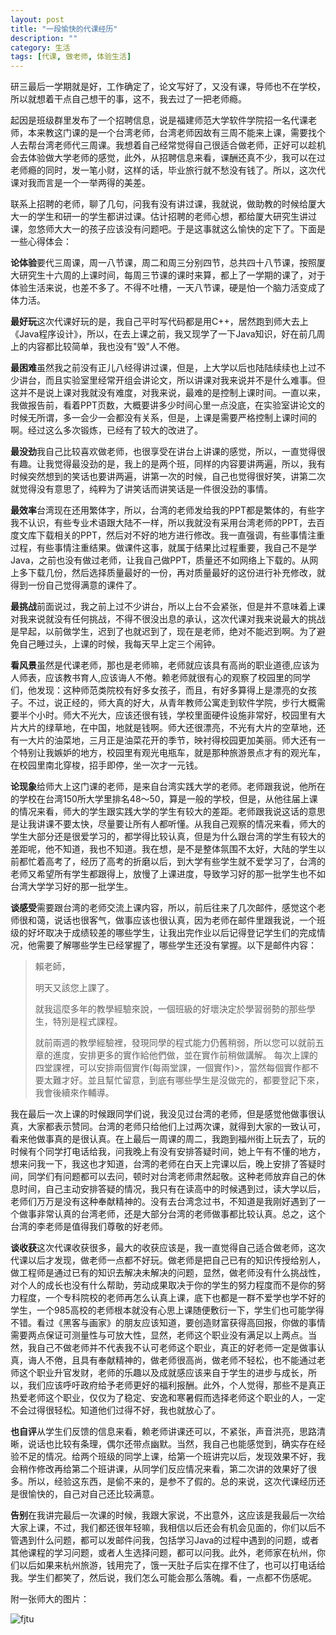 ```yaml
---
layout: post
title: "一段愉快的代课经历"
description: ""
category: 生活
tags: [代课, 做老师, 体验生活]
---
```


研三最后一学期就是好，工作确定了，论文写好了，又没有课，导师也不在学校，所以就想着干点自己想干的事，这不，我去过了一把老师瘾。

起因是班级群里发布了一个招聘信息，说是福建师范大学软件学院招一名代课老师，本来教这门课的是一个台湾老师，台湾老师因故有三周不能来上课，需要找个人去帮台湾老师代三周课。我想着自己经常觉得自己很适合做老师，正好可以趁机会去体验做大学老师的感觉，此外，从招聘信息来看，课酬还真不少，我可以在过老师瘾的同时，发一笔小财，这样的话，毕业旅行就不愁没有钱了。所以，这次代课对我而言是一个一举两得的美差。

联系上招聘的老师，聊了几句，问我有没有讲过课，我就说，做助教的时候给厦大大一的学生和研一的学生都讲过课。估计招聘的老师心想，都给厦大研究生讲过课，忽悠师大大一的孩子应该没有问题吧。于是这事就这么愉快的定下了。下面是一些心得体会：

**论体验**要代三周课，周一八节课，周二和周三分别四节，总共四十八节课，按照厦大研究生十六周的上课时间，每周三节课的课时来算，都上了一学期的课了，对于体验生活来说，也差不多了。不得不吐槽，一天八节课，硬是怕一个脑力活变成了体力活。

**最好玩**这次代课好玩的是，我自己平时写代码都是用C++，居然跑到师大去上《Java程序设计》，所以，在去上课之前，我又现学了一下Java知识，好在前几周上的内容都比较简单，我也没有"毁"人不倦。

**最困难**虽然我之前没有正儿八经得讲过课，但是，上大学以后也陆陆续续也上过不少讲台，而且实验室里经常开组会讲论文，所以讲课对我来说并不是什么难事。但这并不是说上课对我就没有难度，对我来说，最难的是控制上课时间。一直以来，我做报告前，看着PPT页数，大概要讲多少时间心里一点没底，在实验室讲论文的时候无所谓，多一会少一会都没有关系，但是，上课是需要严格控制上课时间的啊。经过这么多次锻炼，已经有了较大的改进了。

**最没劲**我自己比较喜欢做老师，也很享受在讲台上讲课的感觉，所以，一直觉得很有趣。让我觉得最没劲的是，我上的是两个班，同样的内容要讲两遍，所以，我有时候突然想到的笑话也要讲两遍，讲第一次的时候，自己也觉得很好笑，讲第二次就觉得没有意思了，纯粹为了讲笑话而讲笑话是一件很没劲的事情。

**最效率**台湾现在还用繁体字，所以，台湾的老师发给我的PPT都是繁体的，有些字我不认识，有些专业术语跟大陆不一样，所以我就没有采用台湾老师的PPT，去百度文库下载相关的PPT，然后对不好的地方进行修改。我一直强调，有些事情注重过程，有些事情注重结果。做课件这事，就属于结果比过程重要，我自己不是学Java，之前也没有做过老师，让我自己做PPT，质量还不如网络上下载的。从网上多下载几份，然后选择质量最好的一份，再对质量最好的这份进行补充修改，就得到一份自己觉得满意的课件了。

**最挑战**前面说过，我之前上过不少讲台，所以上台不会紧张，但是并不意味着上课对我来说就没有任何挑战，不得不很没出息的承认，这次代课对我来说最大的挑战是早起，以前做学生，迟到了也就迟到了，现在是老师，绝对不能迟到啊。为了避免自己睡过头，上课的时候，我每天早上定三个闹钟。

**看风景**虽然是代课老师，那也是老师嘛，老师就应该具有高尚的职业道德,应该为人师表，应该教书育人,应该诲人不倦。赖老师就很有心的观察了校园里的同学们，他发现：这种师范类院校有好多女孩子，而且，有好多算得上是漂亮的女孩子。不过，说正经的，师大真的好大，从青年教师公寓走到软件学院，步行大概需要半个小时。师大不光大，应该还很有钱，学校里面硬件设施非常好，校园里有大片大片的绿草地，在中国，地就是钱啊。师大还很漂亮，不光有大片的空草地，还有一大片的油菜地，三月正是油菜花开的季节，映衬得校园更加美丽。师大还有一个特别让我嫉妒的地方，校园里有观光电瓶车，就是那种旅游景点才有的观光车，在校园里南北穿梭，招手即停，坐一次才一元钱。

**论现象**给师大上这门课的老师，是来自台湾实践大学的老师。老师跟我说，他所在的学校在台湾150所大学里排名48～50，算是一般的学校，但是，从他往届上课的情况来看，师大的学生跟实践大学的学生有较大的差距。老师跟我说这话的意思是让我讲课不要太快，尽量要让所有人都听懂。从我自己观察的情况来看，师大的学生大部分还是很爱学习的，都学得比较认真，但是为什么跟台湾的学生有较大的差距呢，他不知道，我也不知道。我在想，是不是整体氛围不太好，大陆的学生以前都忙着高考了，经历了高考的折磨以后，到大学有些学生就不爱学习了，台湾的老师又希望所有学生都跟得上，放慢了上课进度，导致学习好的那一批学生也不如台湾大学学习好的那一批学生。

**谈感受**需要跟台湾的老师交流上课内容，所以，前后往来了几次邮件，感觉这个老师很和蔼，说话也很客气，做事应该也很认真，因为老师在邮件里跟我说，一个班级的好坏取决于成绩较差的哪些学生，让我出完作业以后记得登记学生们的完成情况，他需要了解哪些学生已经掌握了，哪些学生还没有掌握。以下是邮件内容：

>賴老師，
>
>明天又該您上課了。
>
>就我這麼多年的教學經驗來說，一個班級的好壞決定於學習弱勢的那些學生，特別是程式課程。
>
>就前兩週的教學經驗裡，發現同學的程式能力仍舊稍弱，所以您可以就前五章的進度，安排更多的實作給他們做，並在實作前稍做講解。
>每次上課的四堂課裡，可以安排兩個實作(每兩堂課，一個實作)>，當然每個實作都不要太難才好。並且幫忙留意，到底有哪些學生是沒做完的，都要登記下來，我會後續來作輔導。

我在最后一次上课的时候跟同学们说，我没见过台湾的老师，但是感觉他做事很认真，大家都表示赞同。台湾的老师只给他们上过两次课，就得到大家的一致认可，看来他做事真的是很认真。在上最后一周课的周二，我跑到福州街上玩去了，玩的时候有个同学打电话给我，问我晚上有没有安排答疑时间，她上午有不懂的地方，想来问我一下，我这也才知道，台湾的老师在白天上完课以后，晚上安排了答疑时间，同学们有问题都可以去问，顿时对台湾老师肃然起敬。这种老师放弃自己的休息时间，自己主动安排答疑的情况，我只有在读高中的时候遇到过，读大学以后，老师们万万是没有这种奉献精神的。没有去台湾念过书，不知道是我刚好遇到了一个做事非常认真的台湾老师，还是大部分台湾的老师做事都比较认真。总之，这个台湾的李老师是值得我们尊敬的好老师。

**谈收获**这次代课收获很多，最大的收获应该是，我一直觉得自己适合做老师，这次代课以后才发现，做老师一点都不好玩。做老师是把自己已有的知识传授给别人，做工程师是通过已有的知识去解决未解决的问题，显然，做老师没有什么挑战性，对个人的成长也没有什么帮助，劳动成果取决于你的学生的努力程度而不是你的努力程度，一个专科院校的老师再怎么认真上课，底下也都是一群不爱学也学不好的学生，一个985高校的老师根本就没有心思上课随便敷衍一下，学生们也可能学得不错。看过《黑客与画家》的朋友应该知道，要创造财富获得高回报，你做的事情需要两点保证可测量性与可放大性，显然，老师这个职业没有满足以上两点。当然，我自己不做老师并不代表我不认可老师这个职业，真正的好老师一定是做事认真，诲人不倦，且具有奉献精神的，做老师很高尚，做老师不轻松，也不能通过老师这个职业升官发财，老师的乐趣以及成就感应该来自于学生的进步与成长，所以，我们应该呼吁政府给予老师更好的福利报酬。此外，个人觉得，那些不是真正热爱老师这个职业，仅仅为了稳定、安逸和寒暑假而选择老师这个职业的人，一定不会过得很轻松。知道他们过得不好，我也就放心了。


**也自评**从学生们反馈的信息来看，赖老师讲课还可以，不紧张，声音洪亮，思路清晰，说话也比较有条理，偶尔还带点幽默。当然，我自己也能感觉到，确实存在经验不足的情况。给两个班级的同学上课，给第一个班讲完以后，发现效果不好，我会稍作修改再给第二个班讲课，从同学们反应情况来看，第二次讲的效果好了很多。所以，经验这东西，是偷不来的，是参不了假的。总的来说，这次代课经历还是很愉快的，自己对自己还比较满意。

**告别**在我讲完最后一次课的时候，我跟大家说，不出意外，这应该是我最后一次给大家上课，不过，我们都还很年轻嘛，我相信以后还会有机会见面的，你们以后不管遇到什么问题，都可以发邮件问我，包括学习Java的过程中遇到的问题，或者其他课程的学习问题，或者人生选择问题，都可以问我。此外，老师家在杭州，你们以后如果来杭州旅游，钱用完了，饿一天肚子后实在撑不住了，也可以打电话给我。学生们都笑了，然后说，我们怎么可能会那么落魄。看，一点都不伤感呢。

附一张师大的图片：

![fjtu](/cn/image/fjtu.jpg)
